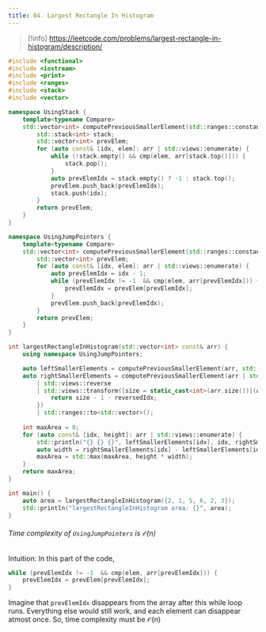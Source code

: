 ```yaml
---
title: 84. Largest Rectangle In Histogram
---
```


> [!info]
> https://leetcode.com/problems/largest-rectangle-in-histogram/description/

```cpp
#include <functional>
#include <iostream>
#include <print>
#include <ranges>
#include <stack>
#include <vector>

namespace UsingStack {
    template<typename Compare>
    std::vector<int> computePreviousSmallerElement(std::ranges::constant_range auto&& arr, Compare&& cmp) {
        std::stack<int> stack;
        std::vector<int> prevElem;
        for (auto const& [idx, elem]: arr | std::views::enumerate) {
            while (!stack.empty() && cmp(elem, arr[stack.top()])) {
                stack.pop();
            }
            auto prevElemIdx = stack.empty() ? -1 : stack.top();
            prevElem.push_back(prevElemIdx);
            stack.push(idx);
        }
        return prevElem;
    }
}

namespace UsingJumpPointers {
    template<typename Compare>
    std::vector<int> computePreviousSmallerElement(std::ranges::constant_range auto&& arr, Compare&& cmp) {
        std::vector<int> prevElem;
        for (auto const& [idx, elem]: arr | std::views::enumerate) {
            auto prevElemIdx = idx - 1;
            while (prevElemIdx != -1  && cmp(elem, arr[prevElemIdx])) {
                prevElemIdx = prevElem[prevElemIdx];
            }
            prevElem.push_back(prevElemIdx);
        }
        return prevElem;
    }
}

int largestRectangleInHistogram(std::vector<int> const& arr) {
    using namespace UsingJumpPointers;

    auto leftSmallerElements = computePreviousSmallerElement(arr, std::less_equal<int>());
    auto rightSmallerElements = computePreviousSmallerElement(arr | std::views::reverse, std::less_equal<int>())
        | std::views::reverse
        | std::views::transform([size = static_cast<int>(arr.size())](auto const& reversedIdx) {
            return size - 1 - reversedIdx;
        })
        | std::ranges::to<std::vector>();
    
    int maxArea = 0;
    for (auto const& [idx, height]: arr | std::views::enumerate) {
        std::println("{} {} {}", leftSmallerElements[idx], idx, rightSmallerElements[idx]);
        auto width = rightSmallerElements[idx] - leftSmallerElements[idx] - 1;
        maxArea = std::max(maxArea, height * width);
    }
    return maxArea;
}

int main() {
    auto area = largestRectangleInHistogram({2, 1, 5, 6, 2, 3});
    std::println("largestRectangleInHistogram area: {}", area);
}
```


###### Time complexity of  `UsingJumpPointers` is $\mathcal{O}(n)$

Intuition: In this part of the code,

```cpp
while (prevElemIdx != -1  && cmp(elem, arr[prevElemIdx])) {
	prevElemIdx = prevElem[prevElemIdx];
}
```

Imagine that `prevElemIdx` disappears from the array after this while loop runs. Everything else would still work, and each element can disappear atmost once. So, time complexity must be $\mathcal{O}(n)$
